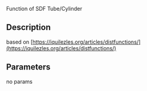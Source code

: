 Function of SDF Tube/Cylinder


## Description


based on [https://iquilezles.org/articles/distfunctions/](https://iquilezles.org/articles/distfunctions/)

## Parameters
no params